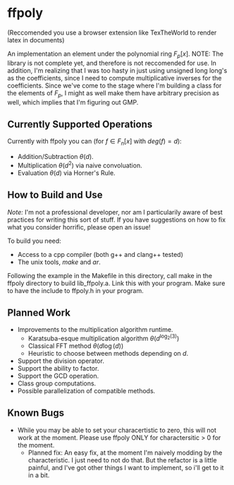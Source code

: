 # ffpoly

(Reccomended you use a browser extension like TexTheWorld to render latex in
documents)

An implementation an element under the polynomial ring $F_p[x]$. NOTE: The
library is not complete yet, and therefore is not reccomended for use. In
addition, I'm realizing that I was too hasty in just using unsigned long long's
as the coefficients, since I need to compute multiplicative inverses for the
coefficients. Since we've come to the stage where I'm building a class for the
elements of $F_p$, I might as well make them have arbitrary precision as well,
which implies that I'm figuring out GMP. 

## Currently Supported Operations

Currently with ffpoly you can (for $f \in F_n[x]$ with $deg(f) = d$):

- Addition/Subtraction $\theta(d)$.
- Multiplication $\theta(d^2)$ via naive convoluation. 
- Evaluation $\theta(d)$ via Horner's Rule.

## How to Build and Use

_Note:_ I'm not a professional developer, nor am I particularily aware of best
practices for writing this sort of stuff. If you have suggestions on how to fix
what you consider horrific, please open an issue!

To build you need:

- Access to a cpp compiler (both g++ and clang++ tested)
- The unix tools, _make_ and _ar_.

Following the example in the Makefile in this directory, call make in the ffpoly
directory to build lib_ffpoly.a. Link this with your program. Make sure to have
the include to ffpoly.h in your program.

## Planned Work

- Improvements to the multiplication algorithm runtime.
	- Karatsuba-esque multiplication algorithm $\theta(d^{\log_2(3)})$
	- Classical FFT method $\theta(d \log(d))$
	- Heuristic to choose between methods depending on $d$.
- Support the division operator.
- Support the ability to factor.
- Support the GCD operation.
- Class group computations.
- Possible parallelization of compatible methods.

## Known Bugs

- While you may be able to set your characertistic to zero, this will not work
  at the moment. Please use ffpoly ONLY for charactersitic > 0 for the moment.
  - Planned fix: An easy fix, at the moment I'm naively modding by the
	characteristic. I just need to not do that. But the refactor is a little
	painful, and I've got other things I want to implement, so i'll get to it in
	a bit.
